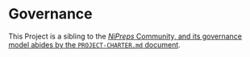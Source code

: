 # Governance

This Project is a sibling to the [*NiPreps* Community, and its governance model abides by the `PROJECT-CHARTER.md` document](https://raw.githubusercontent.com/nipreps/GOVERNANCE/main/org-docs/PROJECT-CHARTER.md).